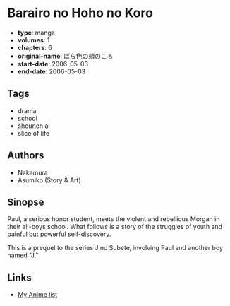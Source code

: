 # Barairo no Hoho no Koro

-   **type**: manga
-   **volumes**: 1
-   **chapters**: 6
-   **original-name**: ばら色の頬のころ
-   **start-date**: 2006-05-03
-   **end-date**: 2006-05-03

## Tags

-   drama
-   school
-   shounen ai
-   slice of life

## Authors

-   Nakamura
-   Asumiko (Story & Art)

## Sinopse

Paul, a serious honor student, meets the violent and rebellious Morgan in their all-boys school. What follows is a story of the struggles of youth and painful but powerful self-discovery.

This is a prequel to the series J no Subete, involving Paul and another boy named "J."

## Links

-   [My Anime list](https://myanimelist.net/manga/13759/Barairo_no_Hoho_no_Koro)
